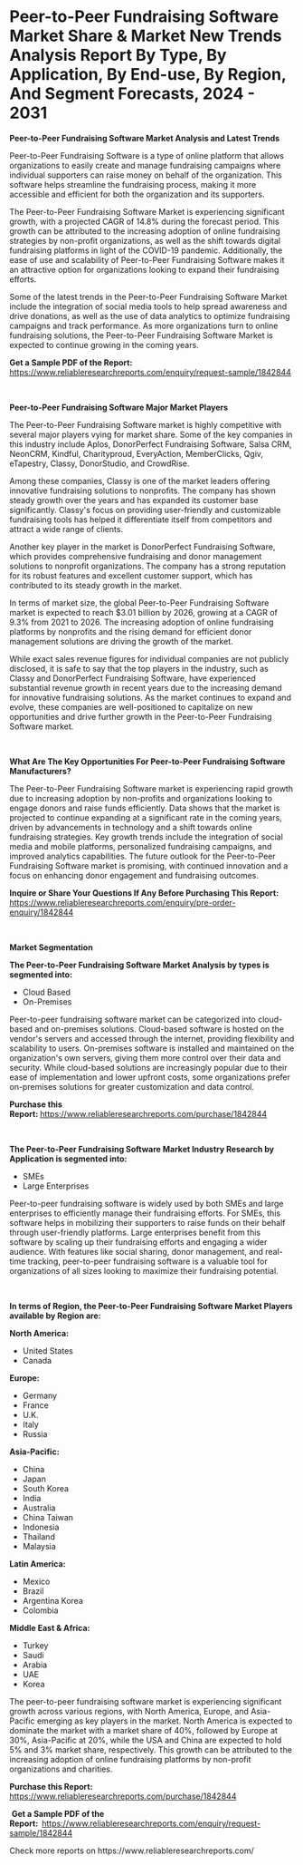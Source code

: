 <p><h1>Peer-to-Peer Fundraising Software Market Share & Market New Trends Analysis Report By Type, By Application, By End-use, By Region, And Segment Forecasts, 2024 - 2031</h1></p><p><strong>Peer-to-Peer Fundraising Software Market Analysis and Latest Trends</strong></p>
<p><p>Peer-to-Peer Fundraising Software is a type of online platform that allows organizations to easily create and manage fundraising campaigns where individual supporters can raise money on behalf of the organization. This software helps streamline the fundraising process, making it more accessible and efficient for both the organization and its supporters.</p><p>The Peer-to-Peer Fundraising Software Market is experiencing significant growth, with a projected CAGR of 14.8% during the forecast period. This growth can be attributed to the increasing adoption of online fundraising strategies by non-profit organizations, as well as the shift towards digital fundraising platforms in light of the COVID-19 pandemic. Additionally, the ease of use and scalability of Peer-to-Peer Fundraising Software makes it an attractive option for organizations looking to expand their fundraising efforts.</p><p>Some of the latest trends in the Peer-to-Peer Fundraising Software Market include the integration of social media tools to help spread awareness and drive donations, as well as the use of data analytics to optimize fundraising campaigns and track performance. As more organizations turn to online fundraising solutions, the Peer-to-Peer Fundraising Software Market is expected to continue growing in the coming years.</p></p>
<p><strong>Get a Sample PDF of the Report:&nbsp;</strong> <a href="https://www.reliableresearchreports.com/enquiry/request-sample/1842844">https://www.reliableresearchreports.com/enquiry/request-sample/1842844</a></p>
<p>&nbsp;</p>
<p><strong>Peer-to-Peer Fundraising Software Major Market Players</strong></p>
<p><p>The Peer-to-Peer Fundraising Software market is highly competitive with several major players vying for market share. Some of the key companies in this industry include Aplos, DonorPerfect Fundraising Software, Salsa CRM, NeonCRM, Kindful, Charityproud, EveryAction, MemberClicks, Qgiv, eTapestry, Classy, DonorStudio, and CrowdRise.</p><p>Among these companies, Classy is one of the market leaders offering innovative fundraising solutions to nonprofits. The company has shown steady growth over the years and has expanded its customer base significantly. Classy's focus on providing user-friendly and customizable fundraising tools has helped it differentiate itself from competitors and attract a wide range of clients.</p><p>Another key player in the market is DonorPerfect Fundraising Software, which provides comprehensive fundraising and donor management solutions to nonprofit organizations. The company has a strong reputation for its robust features and excellent customer support, which has contributed to its steady growth in the market.</p><p>In terms of market size, the global Peer-to-Peer Fundraising Software market is expected to reach $3.01 billion by 2026, growing at a CAGR of 9.3% from 2021 to 2026. The increasing adoption of online fundraising platforms by nonprofits and the rising demand for efficient donor management solutions are driving the growth of the market.</p><p>While exact sales revenue figures for individual companies are not publicly disclosed, it is safe to say that the top players in the industry, such as Classy and DonorPerfect Fundraising Software, have experienced substantial revenue growth in recent years due to the increasing demand for innovative fundraising solutions. As the market continues to expand and evolve, these companies are well-positioned to capitalize on new opportunities and drive further growth in the Peer-to-Peer Fundraising Software market.</p></p>
<p>&nbsp;</p>
<p><strong>What Are The Key Opportunities For Peer-to-Peer Fundraising Software Manufacturers?</strong></p>
<p><p>The Peer-to-Peer Fundraising Software market is experiencing rapid growth due to increasing adoption by non-profits and organizations looking to engage donors and raise funds efficiently. Data shows that the market is projected to continue expanding at a significant rate in the coming years, driven by advancements in technology and a shift towards online fundraising strategies. Key growth trends include the integration of social media and mobile platforms, personalized fundraising campaigns, and improved analytics capabilities. The future outlook for the Peer-to-Peer Fundraising Software market is promising, with continued innovation and a focus on enhancing donor engagement and fundraising outcomes.</p></p>
<p><strong>Inquire or Share Your Questions If Any Before Purchasing This Report:</strong> <a href="https://www.reliableresearchreports.com/enquiry/pre-order-enquiry/1842844">https://www.reliableresearchreports.com/enquiry/pre-order-enquiry/1842844</a></p>
<p>&nbsp;</p>
<p><strong>Market Segmentation</strong></p>
<p><strong>The Peer-to-Peer Fundraising Software Market Analysis by types is segmented into:</strong></p>
<p><ul><li>Cloud Based</li><li>On-Premises</li></ul></p>
<p><p>Peer-to-peer fundraising software market can be categorized into cloud-based and on-premises solutions. Cloud-based software is hosted on the vendor's servers and accessed through the internet, providing flexibility and scalability to users. On-premises software is installed and maintained on the organization's own servers, giving them more control over their data and security. While cloud-based solutions are increasingly popular due to their ease of implementation and lower upfront costs, some organizations prefer on-premises solutions for greater customization and data control.</p></p>
<p><strong>Purchase this Report:&nbsp;</strong><a href="https://www.reliableresearchreports.com/purchase/1842844">https://www.reliableresearchreports.com/purchase/1842844</a></p>
<p>&nbsp;</p>
<p><strong>The Peer-to-Peer Fundraising Software Market Industry Research by Application is segmented into:</strong></p>
<p><ul><li>SMEs</li><li>Large Enterprises</li></ul></p>
<p><p>Peer-to-peer fundraising software is widely used by both SMEs and large enterprises to efficiently manage their fundraising efforts. For SMEs, this software helps in mobilizing their supporters to raise funds on their behalf through user-friendly platforms. Large enterprises benefit from this software by scaling up their fundraising efforts and engaging a wider audience. With features like social sharing, donor management, and real-time tracking, peer-to-peer fundraising software is a valuable tool for organizations of all sizes looking to maximize their fundraising potential.</p></p>
<p>&nbsp;</p>
<p><strong>In terms of Region, the Peer-to-Peer Fundraising Software Market Players available by Region are:</strong></p>
<p>
    <p> <strong> North America: </strong>
        <ul>
            <li>United States</li>
            <li>Canada</li>
        </ul>
        </p> 
    <p> <strong> Europe: </strong>
        <ul>
            <li>Germany</li>
            <li>France</li>
            <li>U.K.</li>
            <li>Italy</li>
            <li>Russia</li>
        </ul>
        </p> 
    <p> <strong> Asia-Pacific: </strong>
        <ul>
            <li>China</li>
            <li>Japan</li>
            <li>South Korea</li>
            <li>India</li>
            <li>Australia</li>
            <li>China Taiwan</li>
            <li>Indonesia</li>
            <li>Thailand</li>
            <li>Malaysia</li>
        </ul>
        </p> 
    <p> <strong> Latin America: </strong>
        <ul>
            <li>Mexico</li>
            <li>Brazil</li>
            <li>Argentina Korea</li>
            <li>Colombia</li>
        </ul>
        </p> 
    <p> <strong> Middle East & Africa: </strong>
        <ul>
            <li>Turkey</li>
            <li>Saudi</li>
            <li>Arabia</li>
            <li>UAE</li>
            <li>Korea</li>
        </ul>
    </p>
    </p>
<p><p>The peer-to-peer fundraising software market is experiencing significant growth across various regions, with North America, Europe, and Asia-Pacific emerging as key players in the market. North America is expected to dominate the market with a market share of 40%, followed by Europe at 30%, Asia-Pacific at 20%, while the USA and China are expected to hold 5% and 3% market share, respectively. This growth can be attributed to the increasing adoption of online fundraising platforms by non-profit organizations and charities.</p></p>
<p><strong>Purchase this Report: </strong><a href="https://www.reliableresearchreports.com/purchase/1842844">https://www.reliableresearchreports.com/purchase/1842844</a></p>
<p>&nbsp;<strong>Get a Sample PDF of the Report:&nbsp;&nbsp;</strong><a href="https://www.reliableresearchreports.com/enquiry/request-sample/1842844">https://www.reliableresearchreports.com/enquiry/request-sample/1842844</a></p>
<p><strong></strong></p>
<p>Check more reports on https://www.reliableresearchreports.com/</p>